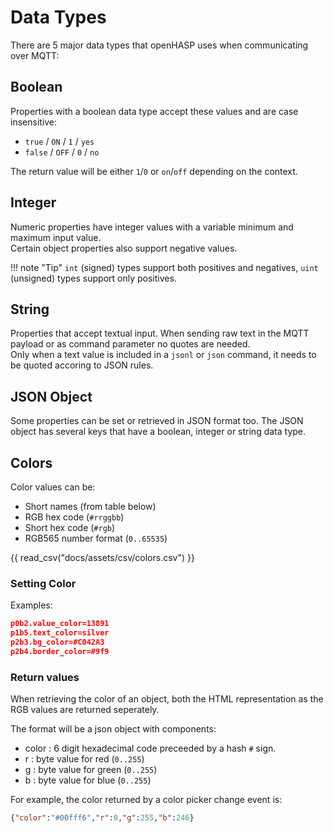 # Data Types

There are 5 major data types that openHASP uses when communicating over MQTT:

## Boolean
Properties with a boolean data type accept these values and are case insensitive:

- `true` / `ON` / `1` / `yes`
- `false` / `OFF` / `0` / `no`

The return value will be either `1`/`0` or `on`/`off` depending on the context.

## Integer
Numeric properties have integer values with a variable minimum and maximum input value.     
Certain object properties also support negative values.

!!! note "Tip"
    `int` (signed) types support both positives and negatives, `uint` (unsigned) types support only positives.


## String
Properties that accept textual input. When sending raw text in the MQTT payload or as command parameter no quotes are needed.    
Only when a text value is included in a `jsonl` or `json` command, it needs to be quoted accoring to JSON rules.

## JSON Object
Some properties can be set or retrieved in JSON format too. The JSON object has several keys that have a boolean, integer or string data type.

## Colors
Color values can be:

- Short names (from table below)
- RGB hex code (`#rrggbb`)
- Short hex code (`#rgb`)
- RGB565 number format (`0..65535`)

{{ read_csv("docs/assets/csv/colors.csv") }}

### Setting Color

Examples:
```json
p0b2.value_color=13891
p1b5.text_color=silver
p2b3.bg_color=#C042A3
p2b4.border_color=#9f9
```

### Return values

When retrieving the color of an object, both the HTML representation as the RGB values are returned seperately.

The format will be a json object with components:

- color : 6 digit hexadecimal code preceeded by a hash `#` sign.
- r : byte value for red (`0..255`)
- g : byte value for green (`0..255`)
- b : byte value for blue (`0..255`)

For example, the color returned by a color picker change event is:
```json
{"color":"#00fff6","r":0,"g":255,"b":246}
```
